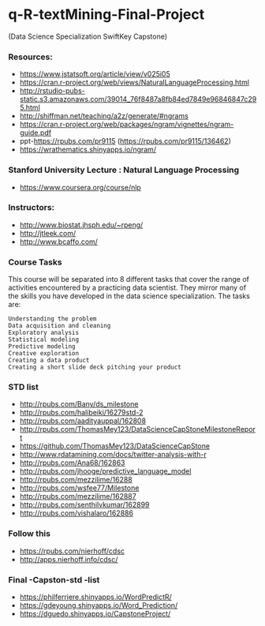 # q-R-textMining-Final-Project

(Data Science Specialization SwiftKey Capstone)

### Resources:
 - https://www.jstatsoft.org/article/view/v025i05
 - https://cran.r-project.org/web/views/NaturalLanguageProcessing.html
 - http://rstudio-pubs-static.s3.amazonaws.com/39014_76f8487a8fb84ed7849e96846847c295.html
 - http://shiffman.net/teaching/a2z/generate/#ngrams
 - https://cran.r-project.org/web/packages/ngram/vignettes/ngram-guide.pdf
 - ppt-https://rpubs.com/pr9115 (https://rpubs.com/pr9115/136462)
 - https://wrathematics.shinyapps.io/ngram/
 
### Stanford University Lecture : Natural Language Processing
 - https://www.coursera.org/course/nlp

### Instructors:
  - http://www.biostat.jhsph.edu/~rpeng/
  - http://jtleek.com/
  - http://www.bcaffo.com/
 
### Course Tasks

This course will be separated into 8 different tasks that cover the range of activities encountered by a practicing data scientist. They mirror many of the skills you have developed in the data science specialization. The tasks are:

    Understanding the problem
    Data acquisition and cleaning
    Exploratory analysis
    Statistical modeling
    Predictive modeling
    Creative exploration
    Creating a data product
    Creating a short slide deck pitching your product




### STD list
 - http://rpubs.com/Bany/ds_milestone
 - http://rpubs.com/halibeiki/16279std-2
 - http://rpubs.com/aadityauppal/162808
 - http://rpubs.com/ThomasMey123/DataScienceCapStoneMilestoneReport
 - https://github.com/ThomasMey123/DataScienceCapStone
 - http://www.rdatamining.com/docs/twitter-analysis-with-r
 - http://rpubs.com/Ana68/162863
 - http://rpubs.com/jhooge/predictive_language_model
 - http://rpubs.com/mezzilime/16288
 - http://rpubs.com/wsfee77/Milestone
 - http://rpubs.com/mezzilime/162887
 - http://rpubs.com/senthilvkumar/162899
 - http://rpubs.com/vishalaro/162886
 
### Follow this
- https://rpubs.com/nierhoff/cdsc
- http://apps.nierhoff.info/cdsc/

### Final -Capston-std -list
- https://philferriere.shinyapps.io/WordPredictR/
- https://gdeyoung.shinyapps.io/Word_Prediction/
- https://dguedo.shinyapps.io/CapstoneProject/







